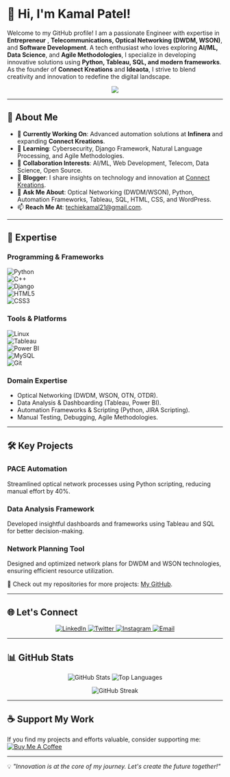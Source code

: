 # 👋 Hi, I'm Kamal Patel!  

Welcome to my GitHub profile! 
I am a passionate Engineer with expertise in **Entrepreneur** , **Telecommunications, Optical Networking (DWDM, WSON)**, and **Software Development**. A tech enthusiast who loves exploring **AI/ML, Data Science**, and **Agile Methodologies**, I specialize in developing innovative solutions using **Python, Tableau, SQL, and modern frameworks**.  As the founder of **Connect Kreations** and **Ideaota**, I strive to blend creativity and innovation to redefine the digital landscape.  


<p align="center">
  <img src="https://readme-typing-svg.demolab.com?font=Fira+Code&weight=500&size=26&pause=1000&color=00F7FF&center=true&vCenter=true&width=435&lines=Welcome+to+My+GitHub!">
</p>

---

## 🚀 About Me  

- 🔭 **Currently Working On**: Advanced automation solutions at **Infinera** and expanding **Connect Kreations**.  
- 🌱 **Learning**: Cybersecurity, Django Framework, Natural Language Processing, and Agile Methodologies.  
- 👯 **Collaboration Interests**: AI/ML, Web Development, Telecom, Data Science, Open Source.  
- 📝 **Blogger**: I share insights on technology and innovation at [Connect Kreations](https://www.connectkreations.com).  
- 💬 **Ask Me About**: Optical Networking (DWDM/WSON), Python, Automation Frameworks, Tableau, SQL, HTML, CSS, and WordPress.  
- 📫 **Reach Me At**: [techiekamal21@gmail.com](mailto:techiekamal21@gmail.com).  

---

## 🌟 Expertise  

### **Programming & Frameworks**  
![Python](https://img.shields.io/badge/-Python-3776AB?logo=python&logoColor=white&style=for-the-badge)  
![C++](https://img.shields.io/badge/-C++-00599C?logo=cplusplus&logoColor=white&style=for-the-badge)  
![Django](https://img.shields.io/badge/-Django-092E20?logo=django&logoColor=white&style=for-the-badge)  
![HTML5](https://img.shields.io/badge/-HTML5-E34F26?logo=html5&logoColor=white&style=for-the-badge)  
![CSS3](https://img.shields.io/badge/-CSS3-1572B6?logo=css3&logoColor=white&style=for-the-badge)  

### **Tools & Platforms**  
![Linux](https://img.shields.io/badge/-Linux-FCC624?logo=linux&logoColor=black&style=for-the-badge)  
![Tableau](https://img.shields.io/badge/-Tableau-E97627?logo=tableau&logoColor=white&style=for-the-badge)  
![Power BI](https://img.shields.io/badge/-Power%20BI-F2C811?logo=powerbi&logoColor=black&style=for-the-badge)  
![MySQL](https://img.shields.io/badge/-MySQL-4479A1?logo=mysql&logoColor=white&style=for-the-badge)  
![Git](https://img.shields.io/badge/-Git-F05032?logo=git&logoColor=white&style=for-the-badge)  

### **Domain Expertise**  
- Optical Networking (DWDM, WSON, OTN, OTDR).  
- Data Analysis & Dashboarding (Tableau, Power BI).  
- Automation Frameworks & Scripting (Python, JIRA Scripting).  
- Manual Testing, Debugging, Agile Methodologies.  

---

## 🛠️ Key Projects  

### **PACE Automation**  
Streamlined optical network processes using Python scripting, reducing manual effort by 40%.  

### **Data Analysis Framework**  
Developed insightful dashboards and frameworks using Tableau and SQL for better decision-making.  

### **Network Planning Tool**  
Designed and optimized network plans for DWDM and WSON technologies, ensuring efficient resource utilization.  

🔗 Check out my repositories for more projects: [My GitHub](https://github.com/techiekamal21).  

---

## 🌐 Let's Connect  

<p align="center">
  <a href="https://linkedin.com/in/kamal-patel-61a8201a0" target="_blank">
    <img src="https://img.shields.io/badge/-LinkedIn-0077B5?logo=linkedin&logoColor=white&style=for-the-badge" alt="LinkedIn">
  </a>
  <a href="https://twitter.com/techiekamal07" target="_blank">
    <img src="https://img.shields.io/badge/-Twitter-1DA1F2?logo=twitter&logoColor=white&style=for-the-badge" alt="Twitter">
  </a>
  <a href="https://instagram.com/techiekamal" target="_blank">
    <img src="https://img.shields.io/badge/-Instagram-E4405F?logo=instagram&logoColor=white&style=for-the-badge" alt="Instagram">
  </a>
  <a href="mailto:techiekamal21@gmail.com" target="_blank">
    <img src="https://img.shields.io/badge/-Email-D14836?logo=gmail&logoColor=white&style=for-the-badge" alt="Email">
  </a>
</p>

---

## 📊 GitHub Stats  

<p align="center">
  <img src="https://github-readme-stats.vercel.app/api?username=techiekamal21&show_icons=true&theme=radical" alt="GitHub Stats">
  <img src="https://github-readme-stats.vercel.app/api/top-langs/?username=techiekamal21&layout=compact&theme=radical" alt="Top Languages">
</p>

<p align="center">
  <img src="https://github-readme-streak-stats.herokuapp.com/?user=techiekamal21&theme=radical" alt="GitHub Streak">
</p>

---

## ☕ Support My Work  

If you find my projects and efforts valuable, consider supporting me:  
[![Buy Me A Coffee](https://cdn.buymeacoffee.com/buttons/v2/default-yellow.png)](https://www.buymeacoffee.com/techiekamal)  

---

💡 *"Innovation is at the core of my journey. Let's create the future together!"*  
